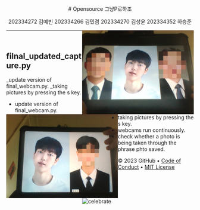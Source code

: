 <header>
# Opensource 그냥P로하조

202334272 김예빈 202334266 김민겸  202334270 김성윤 202334352 하승준

<img src=https://github.com/yebin0523/OpenSource/blob/main/photo/example_1.jpg width=300 align=right>
<img src=https://github.com/yebin0523/OpenSource/blob/main/photo/example_2.jpg width=300 align=left>

***
</header>


## filnal_updated_capture.py

_update version of final_webcam.py.
_taking pictures by pressing the s key.

<img src=https://octodex.github.com/images/collabocats.jpg alt=celebrate width=300 align=right>

- update version of final_webcam.py.
- taking pictures by pressing the s key.
- webcams run continuously.
- check whether a photo is being taken through the phrase phto saved.

&copy; 2023 GitHub &bull; [Code of Conduct](https://www.contributor-covenant.org/version/2/1/code_of_conduct/code_of_conduct.md) &bull; [MIT License](https://gh.io/mit)

</footer>
